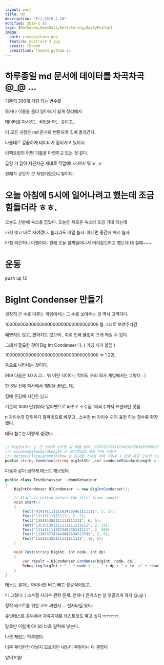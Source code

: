 ```yaml
---
layout: post
title: md
description: "Fri,2019.2.16"
modified: 2019-2-16
tags: [Markdown,GameData,Refactoring,DailyPushUp]
image:
  path: /images/Lawn.png
  feature: abstract-3.jpg
  credit: lhaemd
  creditlink: lhamed.github.io
---
```


# 하루종일 md 문서에 데이터를 차곡차곡 @_@ ... 

기존의 300개 가량 되는 변수를

묶거나 이름을 좀더 알아보기 쉽게 정리해서 

데이터를 다시잡는 작업을 하는 중이고, 

이 모든 과정은 md 문서로 변환되어 깃에 올라간다.

나름대로 깔끔하게 데이터가 잡혀가고 있어서 

리팩토링의 어떤 기틀을 마련하고 있는 것 같다. 

급할 거 없이 차근차근 제대로 작업해나가야지 뭐 ㅠ_ㅠ

원래가 규모가 큰 작업이었으니 말이다.  

# 오늘 아침에 5시에 일어나려고 했는데 조금 힘들더라 ㅎㅎ. 

오늘도 산본에 숙소를 잡았다. 오늘은 새로운 숙소라 조금 기대 되는데 

가서 씻고 바로 자야겠다. 놀더라도 내일 놀자. 아니면 중간에 깨서 놀자 

마침 피곤하니 다행이다. 원래 오늘 일찍일어나서 머리감으려고 했는데 대 실패~~~

# 운동

push up 12 

# BigInt Condenser  만들기 

굉장히 큰 수를 다루는 게임에서는 그 수를 보여주는 것 역시 고역이다. 

10000000000000000000000000000000000 를 그대로 보여주다간 

예쁘지도 않고, 편하지도 않으며 , 이로 인해 몰입이 크게 깨질 수 있다. 

그래서 필요한 것이 Big Int Condenser 다. ( 가칭 내가 붙임 )

10000000000000000000000000000000000 => 1.22L

등으로 나타내는 것이다.

999 다음은 1.0 A 고... 뭐 이런 식이다 ( 적어도 우리 회사 게임에서는 그렇다 . )

한 3일 전에 회사에서 개발을 끝냈는데, 

집에 온김에 시간은 남고 

기존의 1000 단위마다 알파벳으로 바꾸고 소수점 1자리수까지 표현하던 것을

n 자리수의 단위마다 알파벳으로 바꾸고 , 소수점 m 자리수 까지 표현 하는 함수로 확장했다. 

대략 함수는 이렇게 생겼다. 

```csharp

// bigIntStr 는 큰 숫자의 스트링 값 예를 들어 "22222222324234352626309999999" 등. 
/// condenseStandardLength 는 알파벳으로 묶을 단위 자릿수 
/// decimalPlaceLengthToShow 는 표시할 소수점 아래 자리수 ( 만약 해당 숫자의 소수점 아래 자리수가 저 숫자보다 작다면 . 가능한 만큼만 보이도록 함)
public string Condense(string bigIntStr ,int condenseStandardLength = 3, int decimalPlaceLengthToShow = 1){ }
```

다음과 같이 급하게 테스트 해보았다. 

```csharp
public class TestBehaivour : MonoBehaviour
{
    BigIntCondenser BICondenser  = new BigIntCondenser();

    // Start is called before the first frame update
    void Start()
    {
        Test("414141111111634263461111111", 2, 3);
        Test("11111111111111", 2, 2);
        Test("115215352111111111111", 6, 5);
        Test("135351353211111111111111", 2, 11);
        Test("111111111352345235211111", 2, 300);
        Test("1234567745643646534523532", 2, 0);
        Test("115215352111111111111", 10, 5);
    }

    void Test(string bigInt, int node, int dp)
    {
        var result = BICondenser.Condense(bigInt, node, dp);
        Debug.Log(bigInt + "," + node + " , " + dp + "-> to ->" + result);
    }
}
 ```
테스트 결과는 마이너한 버그 빼고 성공적이었고, 

다 고쳤다. ( 소수점 자리수 관련 문제. 언제나 인덱스는 날 헷갈리게 하지 @_@ )

정작 테스트를 위한 코드 짜면서 ... 현자타임 왔다.

유닛테스트 공부해서 자유자재로 테스트코드 짜고 싶다 ㅠㅠㅠㅠ.

말로만 이럴게 아니라 바로 달력에 넣는다.

나름 재밌는 하루였다.

너무 무리한건 아닐지 모르지만 내일이 주말이니 다 괜찮다 

알이즈웰! 
